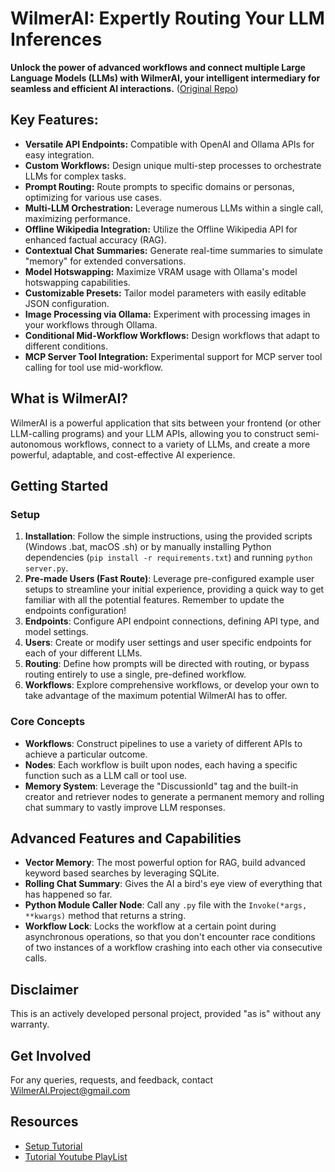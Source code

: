 # WilmerAI: Expertly Routing Your LLM Inferences

**Unlock the power of advanced workflows and connect multiple Large Language Models (LLMs) with WilmerAI, your intelligent intermediary for seamless and efficient AI interactions.** ([Original Repo](https://github.com/SomeOddCodeGuy/WilmerAI))

## Key Features:

*   **Versatile API Endpoints:** Compatible with OpenAI and Ollama APIs for easy integration.
*   **Custom Workflows:** Design unique multi-step processes to orchestrate LLMs for complex tasks.
*   **Prompt Routing:** Route prompts to specific domains or personas, optimizing for various use cases.
*   **Multi-LLM Orchestration:** Leverage numerous LLMs within a single call, maximizing performance.
*   **Offline Wikipedia Integration:** Utilize the Offline Wikipedia API for enhanced factual accuracy (RAG).
*   **Contextual Chat Summaries:** Generate real-time summaries to simulate "memory" for extended conversations.
*   **Model Hotswapping:** Maximize VRAM usage with Ollama's model hotswapping capabilities.
*   **Customizable Presets:** Tailor model parameters with easily editable JSON configuration.
*   **Image Processing via Ollama:** Experiment with processing images in your workflows through Ollama.
*   **Conditional Mid-Workflow Workflows:** Design workflows that adapt to different conditions.
*   **MCP Server Tool Integration:** Experimental support for MCP server tool calling for tool use mid-workflow.

## What is WilmerAI?

WilmerAI is a powerful application that sits between your frontend (or other LLM-calling programs) and your LLM APIs, allowing you to construct semi-autonomous workflows, connect to a variety of LLMs, and create a more powerful, adaptable, and cost-effective AI experience.

## Getting Started

### Setup

1.  **Installation**: Follow the simple instructions, using the provided scripts (Windows .bat, macOS .sh) or by manually installing Python dependencies (`pip install -r requirements.txt`) and running `python server.py`.
2.  **Pre-made Users (Fast Route)**: Leverage pre-configured example user setups to streamline your initial experience, providing a quick way to get familiar with all the potential features.  Remember to update the endpoints configuration!
3.  **Endpoints**: Configure API endpoint connections, defining API type, and model settings.
4.  **Users**: Create or modify user settings and user specific endpoints for each of your different LLMs.
5.  **Routing**: Define how prompts will be directed with routing, or bypass routing entirely to use a single, pre-defined workflow.
6.  **Workflows**: Explore comprehensive workflows, or develop your own to take advantage of the maximum potential WilmerAI has to offer.

### Core Concepts

*   **Workflows**: Construct pipelines to use a variety of different APIs to achieve a particular outcome.
*   **Nodes**: Each workflow is built upon nodes, each having a specific function such as a LLM call or tool use.
*   **Memory System**: Leverage the "DiscussionId" tag and the built-in creator and retriever nodes to generate a permanent memory and rolling chat summary to vastly improve LLM responses.

## Advanced Features and Capabilities

*   **Vector Memory**: The most powerful option for RAG, build advanced keyword based searches by leveraging SQLite.
*   **Rolling Chat Summary**: Gives the AI a bird's eye view of everything that has happened so far.
*   **Python Module Caller Node**: Call any `.py` file with the `Invoke(*args, **kwargs)` method that returns a string.
*   **Workflow Lock**: Locks the workflow at a certain point during asynchronous operations, so that you don't encounter race conditions of two instances of a workflow crashing into each other via consecutive calls.

## Disclaimer

This is an actively developed personal project, provided "as is" without any warranty.

## Get Involved

For any queries, requests, and feedback, contact WilmerAI.Project@gmail.com

## Resources

*   [Setup Tutorial](https://www.youtube.com/watch?v=v2xYQCHZwJM)
*   [Tutorial Youtube PlayList](https://www.youtube.com/playlist?list=PLjIfeYFu5Pl7J7KGJqVmHM4HU56nByb4X)